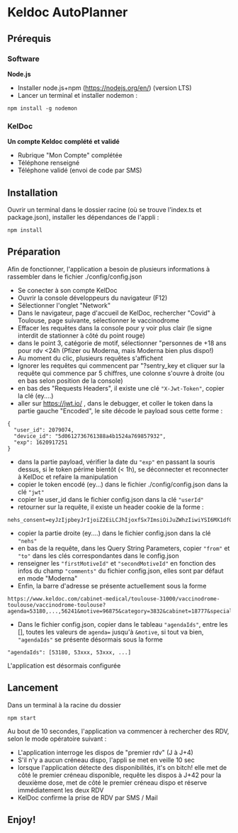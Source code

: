 # Keldoc AutoPlanner

## Prérequis

### Software

**Node.js**

- Installer node.js+npm (https://nodejs.org/en/) (version LTS)
- Lancer un terminal et installer nodemon :

```
npm install -g nodemon
```

### KelDoc

**Un compte Keldoc complété et validé**

- Rubrique "Mon Compte" complétée
- Téléphone renseigné
- Téléphone validé (envoi de code par SMS)

## Installation

Ouvrir un terminal dans le dossier racine (où se trouve l'index.ts et package.json), installer les dépendances de l'appli : 

```
npm install
```

## Préparation
Afin de fonctionner, l'application a besoin de plusieurs informations à rassembler dans le fichier ./config/config.json

- Se conecter à son compte KelDoc
- Ouvrir la console développeurs du navigateur (F12)
- Sélectionner l'onglet "Network"
- Dans le navigateur, page d'accueil de KelDoc, rechercher "Covid" à Toulouse, page suivante, sélectionner le vaccinodrome
- Effacer les requêtes dans la console pour y voir plus clair (le signe interdit de stationner à côté du point rouge)
- dans le point 3, catégorie de motif, sélectionner "personnes de +18 ans pour rdv <24h (Pfizer ou Moderna, mais Moderna bien plus dispo!)
- Au moment du clic, plusieurs requêtes s'affichent
- Ignorer les requêtes qui commencent par "?sentry_key et cliquer sur la requête qui commence par 5 chiffres, une colonne s'ouvre à droite (ou en bas selon position de la console)
- en bas des "Requests Headers", il existe une clé `"X-Jwt-Token"`, copier la clé (ey....)
- aller sur https://jwt.io/ , dans le debugger, et coller le token dans la partie gauche "Encoded", le site décode le payload sous cette forme : 
```
{
  "user_id": 2079074,
  "device_id": "5d0612736761388a4b1524a769857932",
  "exp": 1620917251
}
```
- dans la partie payload, vérifier la date du `"exp"` en passant la souris dessus, si le token périme bientôt (< 1h), se déconnecter et reconnecter à KelDoc et refaire la manipulation
- copier le token encodé (ey...) dans le fichier ./config/config.json dans la clé `"jwt"`
- copier le user_id dans le fichier config.json dans la clé `"userId"`
- retourner sur la requête, il existe un header cookie de la forme :
```
nehs_consent=eyJzIjpbeyJrIjoiZ2EiLCJhIjoxfSx7ImsiOiJuZWhzIiwiYSI6MX1dfQ==
```
- copier la partie droite (ey....) dans le fichier config.json dans la clé `"nehs"`
- en bas de la requête, dans les Query String Parameters, copier `"from"` et `"to"` dans les clés correspondantes dans le config.json
- renseigner les `"firstMotiveId"` et `"secondMotiveId"` en fonction des infos du champ `"comments"` du fichier config.json, elles sont par défaut en mode "Moderna"
- Enfin, la barre d'adresse se présente actuellement sous la forme

```
https://www.keldoc.com/cabinet-medical/toulouse-31000/vaccinodrome-toulouse/vaccinodrome-toulouse?agenda=53180,...,56241&motive=96875&category=3832&cabinet=18777&specialty=144
```
- Dans le fichier config.json, copier dans le tableau `"agendaIds"`, entre les [], toutes les valeurs de `agenda=` jusqu'à `&motive`, si tout va bien, `"agendaIds"` se présente désormais sous la forme
```
"agendaIds": [53180, 53xxx, 53xxx, ...]
```

L'application est désormais configurée

## Lancement

Dans un terminal à la racine du dossier
```
npm start
```

Au bout de 10 secondes, l'application va commencer à rechercher des RDV, selon le mode opératoire suivant : 

- L'application interroge les dispos de "premier rdv" (J à J+4)
- S'il n'y a aucun créneau dispo, l'appli se met en veille 10 sec
- lorsque l'application détecte des disponibilités, it's on bitch! elle met de côté le premier créneau disponible, requête les dispos à J+42 pour la deuxième dose, met de côté le premier créneau dispo et réserve immédiatement les deux RDV
- KelDoc confirme la prise de RDV par SMS / Mail

## Enjoy!